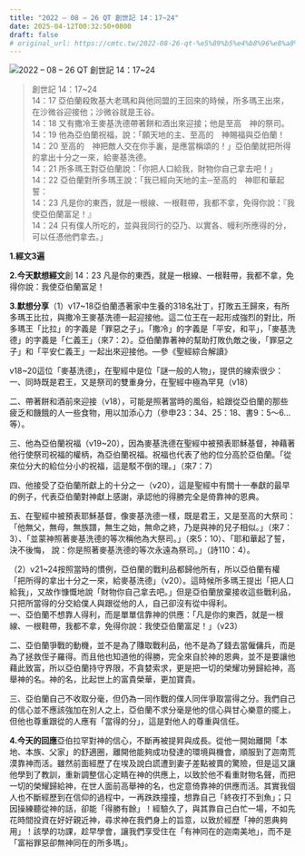 ```yaml
---
title: "2022 – 08 – 26 QT 創世記 14：17~24"
date: 2025-04-12T00:32:50+0800
draft: false
# original_url: https://cmtc.tw/2022-08-26-qt-%e5%89%b5%e4%b8%96%e8%a8%98-14%ef%bc%9a1724
---
```


![2022 – 08 – 26 QT 創世記 14：17~24](/images/qt.jpg  "2022 – 08 – 26 QT 創世記 14：17~24")

> 創世記 14：17~24  
> 14：17 亞伯蘭殺敗基大老瑪和與他同盟的王回來的時候，所多瑪王出來，在沙微谷迎接他；沙微谷就是王谷。  
> 14：18 又有撒冷王麥基洗德帶著餅和酒出來迎接；他是至高　神的祭司。  
> 14：19 他為亞伯蘭祝福，說：「願天地的主、至高的　神賜福與亞伯蘭！  
> 14：20 至高的　神把敵人交在你手裏，是應當稱頌的！」亞伯蘭就把所得的拿出十分之一來，給麥基洗德。  
> 14：21 所多瑪王對亞伯蘭說：「你把人口給我，財物你自己拿去吧！」  
> 14：22 亞伯蘭對所多瑪王說：「我已經向天地的主─至高的　神耶和華起誓：  
> 14：23 凡是你的東西，就是一根線、一根鞋帶，我都不拿，免得你說：『我使亞伯蘭富足！』  
> 14：24 只有僕人所吃的，並與我同行的亞乃、以實各、幔利所應得的分，可以任憑他們拿去。」

**1.經文3遍**

**2.今天默想經文**創 14：23 凡是你的東西，就是一根線、一根鞋帶，我都不拿，免得你說：我使亞伯蘭富足！

**3.默想分享**（1）v17~18亞伯蘭憑著家中生養的318名壯丁，打敗五王歸來，有所多瑪王比拉，與撒冷王麥基洗德一起迎接他。這二位王在一起形成強烈的對比，所多瑪王「比拉」的字義是「罪惡之子」。「撒冷」的字義是「平安，和平」，「麥基洗德」的字義是「仁義王」（來7：2）。亞伯蘭靠著神的幫助打敗仇敵之後，「罪惡之子」和「平安仁義王」一起出來迎接他。—參《聖經綜合解讀》

v18~20這位「麥基洗德」，在聖經中是位「謎一般的人物」，提供的線索很少：  
一、同時既是君王，又是祭司的雙重身分，在聖經中極為罕見（v18）

二、帶著餅和酒前來迎接（v18），可能是照著當時的風俗，給跟從亞伯蘭的那些疲乏和饑餓的人一些食物，用以加添心力（參申23：34、25：18、書9：5～6…等）。

三、他為亞伯蘭祝福（v19~20），因為麥基洗德在聖經中被預表耶穌基督，神藉著他行使祭司祝福的權柄，為亞伯蘭祝福。祝福也代表了他的位分高於亞伯蘭。「從來位分大的給位分小的祝福，這是駁不倒的理。」（來7：7）

四、他接受了亞伯蘭所獻上的十分之一（v20），這是聖經中有關十一奉獻的最早的例子，代表亞伯蘭對神獻上感謝，承認他的得勝完全是倚靠神的恩典。

五、在聖經中被預表耶穌基督，像麥基洗德一樣，既是君王，又是至高的大祭司：「他無父，無母，無族譜，無生之始，無命之終，乃是與神的兒子相似。」（來7：3）、「並蒙神照著麥基洗德的等次稱他為大祭司。」（來5：10）、「耶和華起了誓，決不後悔， 說：你是照著麥基洗德的等次永遠為祭司。」（詩110：4）。

（2）v21~24按照當時的慣例，亞伯蘭的戰利品都歸他所有，所以亞伯蘭有權「把所得的拿出十分之一來，給麥基洗德」（v20）。這時候所多瑪王提出「把人口給我」，又故作慷慨地說「財物你自己拿去吧。」但是亞伯蘭放棄接收這些戰利品，只把所當得的分交給僕人與跟從他的人，自己卻沒有從中得利。  
一、亞伯蘭不想靠人得利，而是單單信靠神的供應：「凡是你的東西，就是一根線、一根鞋帶，我都不拿，免得你說：我使亞伯蘭富足！」（v23）

二、亞伯蘭爭戰的動機，並不是為了賺取戰利品，他不是為了錢去當僱傭兵，而是為了拯救侄子羅得。而且他也知道他的得勝，完全來自於神的恩典，並不是要讓他藉此致富，所以亞伯蘭持守界限，不貪婪索求，更是把一切的榮耀功勞歸給神，高舉神的名。神的名，比起世上的富貴榮華，更加寶貴。

三、亞伯蘭自己不收取分毫，但仍為一同作戰的僕人同伴爭取當得之分。我們自己的信心並不應該強加在別人之上，亞伯蘭不求分毫是他的信心與甘心樂意的擺上，但他也尊重跟從的人應有「當得的分」，這是對他人的尊重與信任。

**4.今天的回應**亞伯拉罕對神的信心，不斷再被提昇與成長。從他一開始離開「本地、本族、父家」的舒適圈，離開他能夠成功發達的環境與機會，順服到了迦南荒漠靠神而活。雖然前面經歷了在埃及說白謊遭到妻子差點被賣的驚險，但是這又讓他學到了教訓，重新調整信心定睛在神的供應上，以致於他不看重財物名聲，而把一切的榮耀歸給神，在世人面前高舉神的名，也定意倚靠神的供應而活。其實我個人也不斷經歷到在信仰的過程中，一再跌跌撞撞，想靠自己「終夜打不到魚」；只因操練聽從神的話，卻能「得勝有餘」！經驗久了，與其靠自己白忙一場，不如先花時間投資在好好親近神，尋求神在我們身上的旨意，以致於經歷「神的恩典夠用」！該學的功課，趁早學會，讓我們享受住在「有神同在的迦南美地」，而不是「富裕罪惡卻無神同在的所多瑪」。